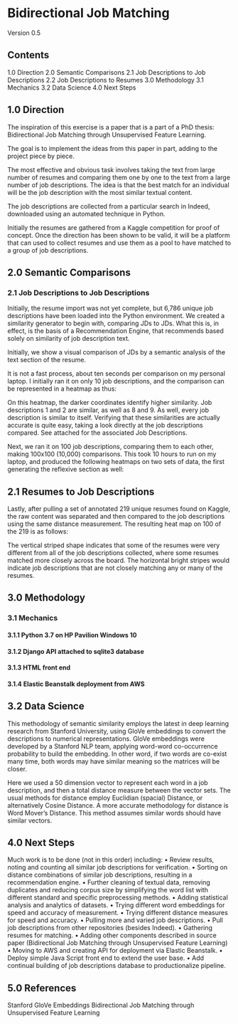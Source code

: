 # Bidirectional Job Matching
Version 0.5

## Contents
1.0	Direction
2.0	Semantic Comparisons
2.1	Job Descriptions to Job Descriptions
2.2	Job Descriptions to Resumes
3.0	Methodology
3.1	Mechanics
3.2	Data Science
4.0	Next Steps


## 1.0 Direction

The inspiration of this exercise is a paper that is a part of a PhD thesis: Bidirectional Job Matching through Unsupervised Feature Learning.
 
The goal is to implement the ideas from this paper in part, adding to the project piece by piece.
 
The most effective and obvious task involves taking the text from large number of resumes and comparing them one by one to the text from a large number of job descriptions. The idea is that the best match for an individual will be the job description with the most similar textual content.
 
The job descriptions are collected from a particular search in Indeed, downloaded using an automated technique in Python.

Initially the resumes are gathered from a Kaggle competition for proof of concept. Once the direction has been shown to be valid, it will be a platform that can used to collect resumes and use them as a pool to have matched to a group of job descriptions.


## 2.0 Semantic Comparisons

### 2.1 Job Descriptions to Job Descriptions

Initially, the resume import was not yet complete, but 6,786 unique job descriptions have been loaded into the Python environment. We created a similarity generator to begin with, comparing JDs to JDs. What this is, in effect, is the basis of a Recommendation Engine, that recommends based solely on similarity of job description text.
 
Initially, we show a visual comparison of JDs by a semantic analysis of the text section of the resume.
 
It is not a fast process, about ten seconds per comparison on my personal laptop. I initially ran it on only 10 job descriptions, and the comparison can be represented in a heatmap as thus:
 
 
 
On this heatmap, the darker coordinates identify higher similarity. Job descriptions 1 and 2 are similar, as well as 8 and 9. As well, every job description is similar to itself. Verifying that these similarities are actually accurate is quite easy, taking a look directly at the job descriptions compared. See attached for the associated Job Descriptions.

Next, we ran it on 100 job descriptions, comparing them to each other, making 100x100 (10,000) comparisons. This took 10 hours to run on my laptop, and produced the following heatmaps on two sets of data, the first generating the reflexive section as well:
 
  
 
## 2.1 Resumes to Job Descriptions

Lastly, after pulling a set of annotated 219 unique resumes found on Kaggle, the raw content was separated and then compared to the job descriptions using the same distance measurement. The resulting heat map on 100 of the 219 is as follows:

 
The vertical striped shape indicates that some of the resumes were very different from all of the job descriptions collected, where some resumes matched more closely across the board. The horizontal bright stripes would indicate job descriptions that are not closely matching any or many of the resumes.

## 3.0 Methodology

### 3.1 Mechanics

#### 3.1.1 Python 3.7 on HP Pavilion Windows 10
#### 3.1.2 Django API attached to sqlite3 database
#### 3.1.3 HTML front end
#### 3.1.4 Elastic Beanstalk deployment from AWS


## 3.2 Data Science

This methodology of semantic similarity employs the latest in deep learning research from Stanford University, using GloVe embeddings to convert the descriptions to numerical representations. GloVe embeddings were developed by a Stanford NLP team, applying word-word co-occurrence probability to build the embedding. In other word, if two words are co-exist many time, both words may have similar meaning so the matrices will be closer.
 
Here we used a 50 dimension vector to represent each word in a job description, and then a total distance measure between the vector sets. The usual methods for distance employ Euclidian (spacial) Distance, or alternatively Cosine Distance. A more accurate methodology for distance is Word Mover’s Distance. This method assumes similar words should have similar vectors.
 
## 4.0 Next Steps

Much work is to be done (not in this order) including:
•	Review results, noting and counting all similar job descriptions for verification.
•	Sorting on distance combinations of similar job descriptions, resulting in a recommendation engine.
•	Further cleaning of textual data, removing duplicates and reducing corpus size by simplifying the word list with different standard and specific preprocessing methods.
•	Adding statistical analysis and analytics of datasets.
•	Trying different word embeddings for speed and accuracy of measurement.
•	Trying different distance measures for speed and accuracy.
•	Pulling more and varied job descriptions.
•	Pull job descriptions from other repositories (besides Indeed).
•	Gathering resumes for matching.
•	Adding other components described in source paper (Bidirectional Job Matching through Unsupervised Feature Learning)
•	Moving to AWS and creating API for deployment via Elastic Beanstalk.
•	Deploy simple Java Script front end to extend the user base.
•	Add continual building of job descriptions database to productionalize pipeline.

## 5.0 References

Stanford GloVe Embeddings
Bidirectional Job Matching through Unsupervised Feature Learning


